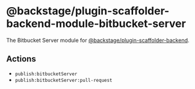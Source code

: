 # @backstage/plugin-scaffolder-backend-module-bitbucket-server

The Bitbucket Server module for
[@backstage/plugin-scaffolder-backend](https://www.npmjs.com/package/@backstage/plugin-scaffolder-backend).

## Actions

- `publish:bitbucketServer`
- `publish:bitbucketServer:pull-request`
